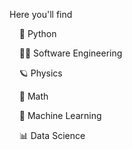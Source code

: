 
Here you'll find
  
  &nbsp;&nbsp;&nbsp;&nbsp;🐍 Python
  
  &nbsp;&nbsp;&nbsp;&nbsp;👨‍💻 Software Engineering
  
  &nbsp;&nbsp;&nbsp;&nbsp;🪐 Physics
  
  &nbsp;&nbsp;&nbsp;&nbsp;🔢 Math
  
  &nbsp;&nbsp;&nbsp;&nbsp;🤖 Machine Learning
  
  &nbsp;&nbsp;&nbsp;&nbsp;📊 Data Science
<!--
**cemenenkoff/cemenenkoff** is a ✨ _special_ ✨ repository because its `README.md` (this file) appears on your GitHub profile.

Here are some ideas to get you started:

- 🔭 I’m currently working on ...
- 🌱 I’m currently learning ...
- 👯 I’m looking to collaborate on ...
- 🤔 I’m looking for help with ...
- 💬 Ask me about ...
- 📫 How to reach me: ...
- 😄 Pronouns: ...
- ⚡ Fun fact: ...
-->
